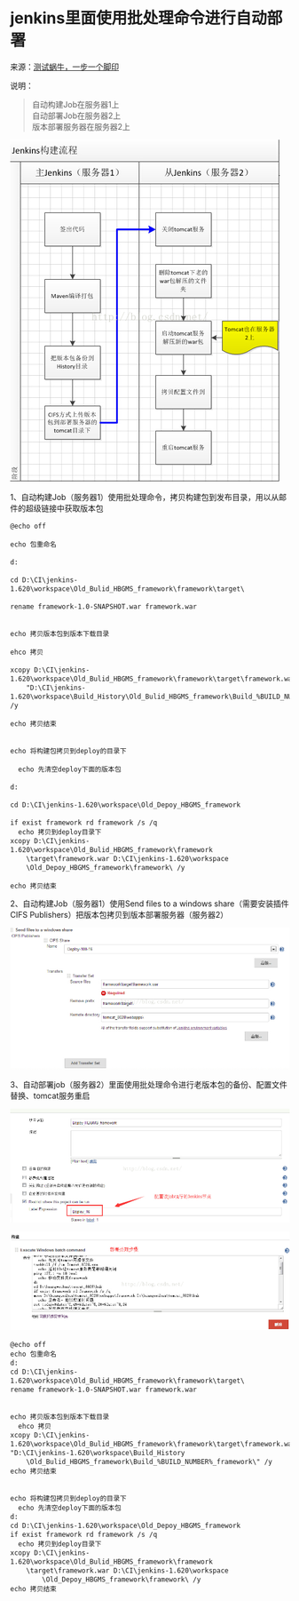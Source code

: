 # jenkins里面使用批处理命令进行自动部署

来源：[测试蜗牛，一步一个脚印](http://blog.csdn.net/hwhua1986/article/details/47974047)

说明：

> 自动构建Job在服务器1上<br/>
> 自动部署Job在服务器2上<br/>
> 版本部署服务器在服务器2上<br/>

![](16/1.jpeg)

1、自动构建Job（服务器1）使用批处理命令，拷贝构建包到发布目录，用以从邮件的超级链接中获取版本包

```
@echo off

echo 包重命名

d:

cd D:\CI\jenkins-1.620\workspace\Old_Bulid_HBGMS_framework\framework\target\

rename framework-1.0-SNAPSHOT.war framework.war


echo 拷贝版本包到版本下载目录

ehco 拷贝

xcopy D:\CI\jenkins-1.620\workspace\Old_Bulid_HBGMS_framework\framework\target\framework.war 
	"D:\CI\jenkins-1.620\workspace\Build_History\Old_Bulid_HBGMS_framework\Build_%BUILD_NUMBER%_framework\" /y

echo 拷贝结束


echo 将构建包拷贝到deploy的目录下

  echo 先清空deploy下面的版本包

d:

cd D:\CI\jenkins-1.620\workspace\Old_Depoy_HBGMS_framework

if exist framework rd framework /s /q
  echo 拷贝到deploy目录下
xcopy D:\CI\jenkins-1.620\workspace\Old_Bulid_HBGMS_framework\framework
	\target\framework.war D:\CI\jenkins-1.620\workspace
	\Old_Depoy_HBGMS_framework\framework\ /y

echo 拷贝结束
```

2、自动构建Job（服务器1）使用Send files to a windows share（需要安装插件CIFS Publishers）把版本包拷贝到版本部署服务器（服务器2）

![](16/2.jpeg)

3、自动部署job（服务器2）里面使用批处理命令进行老版本包的备份、配置文件替换、tomcat服务重启


![](16/3.jpeg)

![](16/4.jpeg)

```
@echo off
echo 包重命名
d:
cd D:\CI\jenkins-1.620\workspace\Old_Bulid_HBGMS_framework\framework\target\
rename framework-1.0-SNAPSHOT.war framework.war


echo 拷贝版本包到版本下载目录
  ehco 拷贝
xcopy D:\CI\jenkins-1.620\workspace\Old_Bulid_HBGMS_framework\framework\target\framework.war 
"D:\CI\jenkins-1.620\workspace\Build_History
	\Old_Bulid_HBGMS_framework\Build_%BUILD_NUMBER%_framework\" /y
echo 拷贝结束


echo 将构建包拷贝到deploy的目录下
  echo 先清空deploy下面的版本包
d:
cd D:\CI\jenkins-1.620\workspace\Old_Depoy_HBGMS_framework
if exist framework rd framework /s /q
  echo 拷贝到deploy目录下
xcopy D:\CI\jenkins-1.620\workspace\Old_Bulid_HBGMS_framework\framework
	\target\framework.war D:\CI\jenkins-1.620\workspace
		\Old_Depoy_HBGMS_framework\framework\ /y
echo 拷贝结束
```
